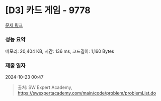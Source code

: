 # [D3] 카드 게임 - 9778 

[문제 링크](https://swexpertacademy.com/main/code/problem/problemDetail.do?contestProbId=AXE0YJiK3QcDFAVX) 

### 성능 요약

메모리: 20,404 KB, 시간: 136 ms, 코드길이: 1,160 Bytes

### 제출 일자

2024-10-23 00:47



> 출처: SW Expert Academy, https://swexpertacademy.com/main/code/problem/problemList.do